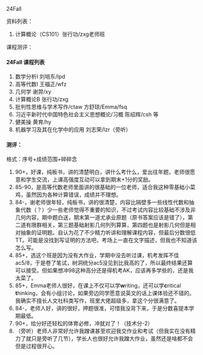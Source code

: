 24Fall

资料列表：

1. 计算概论（CS101）张行功/zxg老师班

课程测评：
#### 24Fall 课程列表

1. 数学分析I 刘培东/lpd
2. 高等代数I 王福正/wfz
3. 几何学 谢羿/xy
4. 计算概论B 张行功/zxg
5. 批判性思维与学术写作/ctaw 方舒琼/Emma/fsq
6. 习近平新时代中国特色社会主义思想概论/习概 陈绍辉/csh 等
7. 健美操 黄育/hy
8. 机器学习及其在化学中的应用 刘志荣/lzr（旁听）

#### 测评：

格式：序号+成绩范围+碎碎念

1. 90+，好课，纯板书，讲的清楚明白，讲什么考什么，爱出往年题，老师很愿意和学生交流，上课高强度互动可以拿到期末+1分的奖励。
2. 85-90，是高等代数老师里面讲的很基础的一位老师，适合我这种零基础小菜鸡，虽然因为各种计算错误，成绩并不理想。
3. 84-，谢老师很年轻，纯板书，讲的很清楚，内容比隔壁多一些线性代数和抽象代数（？）少一些老师觉得不重要的知识，不过考试内容比较基础不涉及非几何内容，期中题白送，期末第一道尤承业原题（原书答案应该是错了），第二道有限群相关，第三题基础射影几何列列算算，第四题也是射影几何但是相对抽象的证明题。自认为花了不少精力听讲和理解课程内容，但最后分数很低TT。可能是没找到写证明的方法吧，考场上一直在文字描述，但我也不知道该怎么写。
4. 85+，选这个班是因为没有大作业，学期中没去听过课，机考发挥不佳ac5/8，于是卷了笔试，树洞统分ac5没见到比我高的了，所以最终结果还算可以接受。但如果想冲98这种高分还是得机考AK，应该再多学些的，还是我太菜了。
5. 85+，Emma老师人很好，在课上不仅可以学**w**riting，还可以学**c**ritical **t**hinking，会有小组讨论，如果旁边同学愿意说英文的话上课体验还不错的。我确实不擅长人文社科类写作，班里大佬超级多，拿这个分很满意了。
6. 84-，老师人好，讲的很好，押题很准，可惜我没背下来，于是分数喜提本学期最低。
7. 90+，给分好还轻松的体育必修，冲就对了！（技术分-2）
8. （旁听）老师人非常好允许我蹭课甚至欢迎我交作业和考试（但我实在没有精力了就只是旁听了几节），学长人也很好允许我蹭大作业，虽然还是啥都不会但是过程很开心。